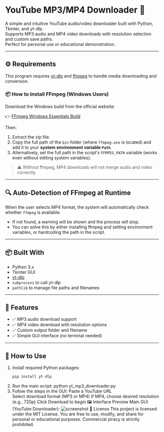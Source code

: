 # YouTube MP3/MP4 Downloader 🎵

A simple and intuitive YouTube audio/video downloader built with Python, Tkinter, and yt-dlp.  
Supports MP3 audio and MP4 video downloads with resolution selection and custom save paths.  
Perfect for personal use or educational demonstration.

---

## ⚙️ Requirements

This program requires [yt-dlp](https://github.com/yt-dlp/yt-dlp) and [ffmpeg](https://ffmpeg.org/) to handle media downloading and conversion.

### 📦 How to Install FFmpeg (Windows Users)

Download the Windows build from the official website:

👉 [FFmpeg Windows Essentials Build](https://www.gyan.dev/ffmpeg/builds/ffmpeg-release-essentials.zip)

Then:

1. Extract the zip file.
2. Copy the full path of the `bin` folder (where `ffmpeg.exe` is located) and add it to your **system environment variable `Path`**.
3. Alternatively, set the full path in the script's `FFMPEG_PATH` variable (works even without editing system variables).

> ⚠️ Without ffmpeg, MP4 downloads will not merge audio and video correctly.

---

## 🔍 Auto-Detection of FFmpeg at Runtime

When the user selects MP4 format, the system will automatically check whether `ffmpeg` is available:

- If not found, a warning will be shown and the process will stop.
- You can solve this by either installing ffmpeg and setting environment variables, or hardcoding the path in the script.

---

## 📦 Built With

- Python 3.x
- Tkinter GUI
- [yt-dlp](https://github.com/yt-dlp/yt-dlp)
- `subprocess` to call yt-dlp
- `pathlib` to manage file paths and filenames

---

## 🌟 Features

- ✅ MP3 audio download support
- ✅ MP4 video download with resolution options
- ✅ Custom output folder and filename
- ✅ Simple GUI interface (no terminal needed)

---

## 🚀 How to Use

1. Install required Python packages:
   ```bash
   pip install yt-dlp
2. Run the main script:
   python yt_mp3_downloader.py
3. Follow the steps in the GUI:
   Paste a YouTube URL  
   Select download format (MP3 or MP4)
   If MP4, choose desired resolution (e.g., 720p)
   Click Download to begin
🖼️ Interface Preview
Main GUI (YouTube Downloader):
![screenshot](screenshot.png)
📄 License
This project is licensed under the MIT License.
You are free to use, modify, and share for personal or educational purposes. Commercial piracy is strictly prohibited.
